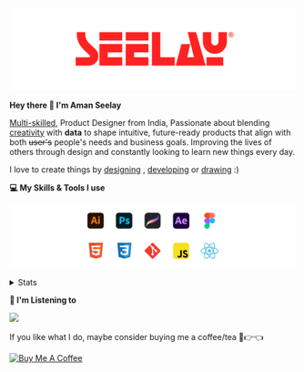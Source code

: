 [![banner](./images/seelay.svg)](https://www.seelay.in)

**Hey there 👋 I'm Aman Seelay**

[Multi-skilled](https://www.seelay.in/#skills), Product Designer from India, Passionate about blending [creativity](https://illustrations.seelay.in) with <b>data</b> to shape intuitive, future-ready products that align with both <s>user's</s> people's needs and business goals. Improving the lives of others through design and constantly looking to learn new things every day.

I love to create things by [designing](https://www.seelay.in/#work) , [developing](https://www.seelay.in/#projects) or [drawing](https://art.seelay.in) :)

**💻 My Skills & Tools I use**

[![banner](./images/skills&tools.svg)](https://www.seelay.in/about)

<details>
  <summary>Stats</summary>

---

<!--START_SECTION:waka-->
![Profile Views](http://img.shields.io/badge/Profile%20Views-1-blue)

**🐱 My GitHub Data** 

> 📦 784.6 kB Used in GitHub's Storage 
 > 
> 🏆 352 Contributions in the Year 2024
 > 
> 💼 Opted to Hire
 > 
> 📜 1 Public Repository 
 > 
> 🔑 44 Private Repository 
 > 
**I'm a Night 🦉** 

```text
🌞 Morning                316 commits         ████░░░░░░░░░░░░░░░░░░░░░   14.52 % 
🌆 Daytime                383 commits         ████░░░░░░░░░░░░░░░░░░░░░   17.60 % 
🌃 Evening                688 commits         ████████░░░░░░░░░░░░░░░░░   31.62 % 
🌙 Night                  789 commits         █████████░░░░░░░░░░░░░░░░   36.26 % 
```
📅 **I'm Most Productive on Sunday** 

```text
Monday                   292 commits         ███░░░░░░░░░░░░░░░░░░░░░░   13.42 % 
Tuesday                  346 commits         ████░░░░░░░░░░░░░░░░░░░░░   15.90 % 
Wednesday                232 commits         ███░░░░░░░░░░░░░░░░░░░░░░   10.66 % 
Thursday                 354 commits         ████░░░░░░░░░░░░░░░░░░░░░   16.27 % 
Friday                   256 commits         ███░░░░░░░░░░░░░░░░░░░░░░   11.76 % 
Saturday                 305 commits         ████░░░░░░░░░░░░░░░░░░░░░   14.02 % 
Sunday                   391 commits         ████░░░░░░░░░░░░░░░░░░░░░   17.97 % 
```


📊 **This Week I Spent My Time On** 

```text
🕑︎ Time Zone: Asia/Kolkata

💬 Programming Languages: 
Other                    21 hrs 39 mins      ██████████████████░░░░░░░   70.09 % 
JavaScript               7 hrs 20 mins       ██████░░░░░░░░░░░░░░░░░░░   23.76 % 
Markdown                 1 hr 1 min          █░░░░░░░░░░░░░░░░░░░░░░░░   03.31 % 
JSON                     30 mins             ░░░░░░░░░░░░░░░░░░░░░░░░░   01.64 % 
CSS                      18 mins             ░░░░░░░░░░░░░░░░░░░░░░░░░   01.00 % 

🔥 Editors: 
Chrome                   22 hrs 46 mins      ██████████████████░░░░░░░   73.72 % 
VS Code                  8 hrs 7 mins        ███████░░░░░░░░░░░░░░░░░░   26.28 % 

💻 Operating System: 
Windows                  30 hrs 54 mins      █████████████████████████   100.00 % 
```

**I Mostly Code in JavaScript** 

```text
JavaScript               26 repos            ██████████████░░░░░░░░░░░   56.52 % 
TypeScript               12 repos            ███████░░░░░░░░░░░░░░░░░░   26.09 % 
HTML                     5 repos             ███░░░░░░░░░░░░░░░░░░░░░░   10.87 % 
Java                     3 repos             ██░░░░░░░░░░░░░░░░░░░░░░░   06.52 % 
```




 Last Updated on 14/11/2024 06:47:37 UTC
<!--END_SECTION:waka-->

---

 </details>

**🎵 I'm Listening to**

<object data="https://now-play.vercel.app/api/generate?uid=7a17a86e-d6b7-43b5-8d9c-1d6dae42a779" >

  <img src="https://now-play.vercel.app/api/generate?uid=7a17a86e-d6b7-43b5-8d9c-1d6dae42a779" />

</object>

If you like what I do, maybe consider buying me a coffee/tea 🥺👉👈

<a href="https://www.buymeacoffee.com/seelay" target="_blank"><img src="https://cdn.buymeacoffee.com/buttons/v2/default-red.png" alt="Buy Me A Coffee" width="150" ></a>
